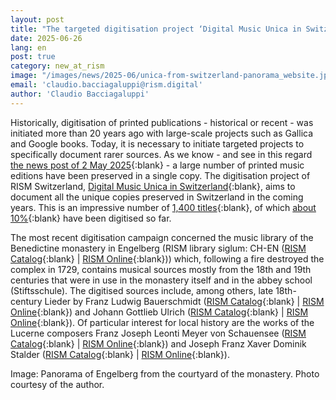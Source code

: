 ```yaml
---
layout: post
title: "The targeted digitisation project ‘Digital Music Unica in Switzerland’ (D-MUS)"
date: 2025-06-26
lang: en
post: true
category: new_at_rism
image: "/images/news/2025-06/unica-from-switzerland-panorama_website.jpg"
email: 'claudio.bacciagaluppi@rism.digital'
author: 'Claudio Bacciagaluppi'
---
```


Historically, digitisation of printed publications - historical or recent - was initiated more than 20 years ago with large-scale projects such as Gallica and Google books. Today, it is necessary to initiate targeted projects to specifically document rarer sources. As we know - and see in this regard [the news post of 2 May 2025](/new_at_rism/2025/05/02/finding-unica-in-the-rism-database.html){:blank} - a large number of printed music editions have been preserved in a single copy. The digitisation project of RISM Switzerland, [Digital Music Unica in Switzerland](https://rism.digital/rism-ch/projects/digital-music-unica-in-switzerland.html){:blank}, aims to document all the unique copies preserved in Switzerland in the coming years. This is an impressive number of [1,400 titles](https://rism.online/search?q=series%3A%22A%2FI%22%20siglum%3ACH-%20OR%20series%3A%22B%2FII%22%20siglum%3ACH-%20&mode=sources&fq=num-holdings%3A1&fq=source-type%3Aprinted){:blank}, of which [about 10%](https://rism.online/search?q=series%3A%22A%2FI%22%20siglum%3ACH-%20OR%20series%3A%22B%2FII%22%20siglum%3ACH-%20&mode=sources&fq=has-digitization%3Atrue&fq=num-holdings%3A1&fq=source-type%3Aprinted){:blank} have been digitised so far.

The most recent digitisation campaign concerned the music library of the Benedictine monastery in Engelberg (RISM library siglum: CH-EN ([RISM Catalog](https://opac.rism.info/search?View=rism&q=CH-EN){:blank} \| [RISM Online](https://rism.online/institutions/30000007){:blank})) which, following a fire destroyed the complex in 1729, contains musical sources mostly from the 18th and 19th centuries that were in use in the monastery itself and in the abbey school (Stiftsschule). The digitised sources include, among others, late 18th-century Lieder by Franz Ludwig Bauerschmidt ([RISM Catalog](https://opac.rism.info/id/rismid/rism990004154){:blank} \| [RISM Online](https://rism.online/sources/990004154){:blank}) and Johann Gottlieb Ulrich ([RISM Catalog](https://opac.rism.info/id/rismid/rism990064953){:blank} \| [RISM Online](https://rism.online/sources/990064953){:blank}). Of particular interest for local history are the works of the Lucerne composers Franz Joseph Leonti Meyer von Schauensee ([RISM Catalog](https://opac.rism.info/id/rismid/rism990041214){:blank} \| [RISM Online](https://rism.online/sources/990041214){:blank}) and Joseph Franz Xaver Dominik Stalder ([RISM Catalog](https://opac.rism.info/search?View=rism&q=Joseph+Franz+Xaver+Dominik+Stalder){:blank} \| [RISM Online](https://rism.online/search?q=siglum%3A%22CH-EN%22%20stalder&mode=sources&fq=has-digitization%3Atrue&fq=hide-source-contents%3Atrue&fq=source-type%3Aprinted){:blank}).

Image: Panorama of Engelberg from the courtyard of the monastery. Photo courtesy of the author. 
